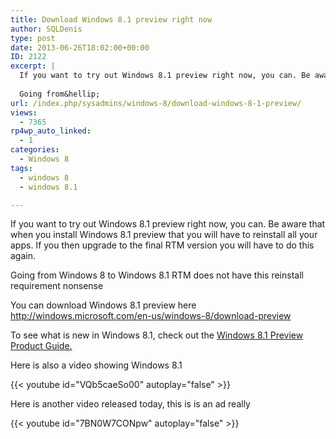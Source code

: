 ```yaml
---
title: Download Windows 8.1 preview right now
author: SQLDenis
type: post
date: 2013-06-26T18:02:00+00:00
ID: 2122
excerpt: |
  If you want to try out Windows 8.1 preview right now, you can. Be aware that when you install Windows 8.1 preview that you will have to reinstall all your apps. If you then upgrade to the final RTM version you will have to do this again. 
  
  Going from&hellip;
url: /index.php/sysadmins/windows-8/download-windows-8-1-preview/
views:
  - 7365
rp4wp_auto_linked:
  - 1
categories:
  - Windows 8
tags:
  - windows 8
  - windows 8.1

---
```

If you want to try out Windows 8.1 preview right now, you can. Be aware that when you install Windows 8.1 preview that you will have to reinstall all your apps. If you then upgrade to the final RTM version you will have to do this again. 

Going from Windows 8 to Windows 8.1 RTM does not have this reinstall requirement nonsense

You can download Windows 8.1 preview here http://windows.microsoft.com/en-us/windows-8/download-preview

To see what is new in Windows 8.1, check out the [Windows 8.1 Preview Product Guide.][1]

Here is also a video showing Windows 8.1

{{< youtube id="VQb5caeSo00" autoplay="false" >}}

Here is another video released today, this is is an ad really
  
{{< youtube id="7BN0W7CONpw" autoplay="false" >}}

 [1]: http://go.microsoft.com/fwlink/p/?LinkId=302189